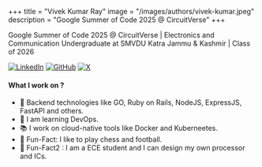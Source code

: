 +++
title = "Vivek Kumar Ray"
image = "/images/authors/vivek-kumar.jpeg"
description = "Google Summer of Code 2025 @ CircuitVerse"
+++

Google Summer of Code 2025 @ CircuitVerse | Electronics and Communication Undergraduate at SMVDU Katra Jammu & Kashmir | Class of 2026

[![LinkedIn](https://img.shields.io/badge/LinkedIn-0077B5?style=for-the-badge&logo=linkedin&logoColor=white)](https://www.linkedin.com/in/vk092/)
[![GitHub](https://img.shields.io/badge/github-%23121011.svg?style=for-the-badge&logo=github&logoColor=white)](https://github.com/092vk)
[![X](https://img.shields.io/badge/Twitter-000000?style=for-the-badge&logo=x&logoColor=white)](https://x.com/VivekKumar87061)

#### What I work on ? 

- 🚀 Backend technologies like GO, Ruby on Rails, NodeJS, ExpressJS, FastAPI and others.
- 💠 I am learning DevOps.
- 📚 I work on cloud-native tools like Docker and Kuberneetes.
- 🎉 Fun-Fact: I like to play chess and football.
- 🚀 Fun-Fact2 : I am a ECE student and I can design my own processor and ICs.